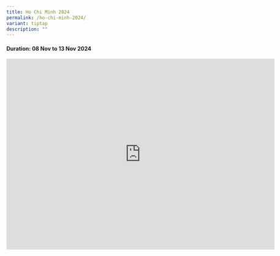 ```yaml
---
title: Ho Chi Minh 2024
permalink: /ho-chi-minh-2024/
variant: tiptap
description: ""
---
```

<h4>Duration: 08 Nov to 13 Nov 2024</h4>
<div class="iframe-wrapper">
<iframe height="500" width="700" allowfullscreen="true" frameborder="0" src="https://docs.google.com/presentation/d/e/2PACX-1vTzx_jZTX8c688GoMoGppQh74g8Be6QSphkv9CQ8Ids1EibFWlWdaJQgx09dfclpQ2jUXjhhb_fhZpF/embed?start=true&amp;loop=true&amp;delayms=5000"></iframe>
</div>
<p></p>